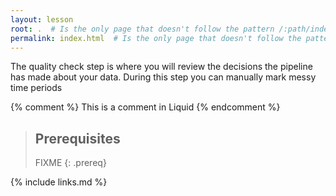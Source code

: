 ```yaml
---
layout: lesson
root: .  # Is the only page that doesn't follow the pattern /:path/index.html
permalink: index.html  # Is the only page that doesn't follow the pattern /:path/index.html
---
```

The quality check step is where you will review the decisions the pipeline has made about your data. During this step you can manually mark messy time periods

<!-- this is an html comment -->

{% comment %} This is a comment in Liquid {% endcomment %}

> ## Prerequisites
>
> FIXME
{: .prereq}

{% include links.md %}
